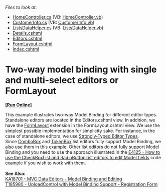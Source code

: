 <!-- default file list -->
*Files to look at*:

* [HomeController.cs](./CS/Controllers/HomeController.cs) (VB: [HomeController.vb](./VB/Controllers/HomeController.vb))
* [CustomerInfo.cs](./CS/Models/CustomerInfo.cs) (VB: [CustomerInfo.vb](./VB/Models/CustomerInfo.vb))
* [ListsDataHelper.cs](./CS/Models/ListsDataHelper.cs) (VB: [ListsDataHelper.vb](./VB/Models/ListsDataHelper.vb))
* [Details.cshtml](./CS/Views/Home/Details.cshtml)
* [Editors.cshtml](./CS/Views/Home/Editors.cshtml)
* [FormLayout.cshtml](./CS/Views/Home/FormLayout.cshtml)
* [Index.cshtml](./CS/Views/Home/Index.cshtml)
<!-- default file list end -->
# Two-way model binding with single and multi-select editors or FormLayout
<!-- run online -->
**[[Run Online]](https://codecentral.devexpress.com/t328772)**
<!-- run online end -->


<p>This example illustrates two-way Model Binding for different editor types. Standalone editors are located in the Editors.cshtml view. In addition, we have the <a href="https://documentation.devexpress.com/#AspNet/CustomDocument16028">FormLayout</a> extension in the FormLayout.cshtml view. We use the simplest possible implementation for simplicity sake. For instance, in the case of standalone editors, we use <a href="https://documentation.devexpress.com/#AspNet/CustomDocument14602">Strongly-Typed Editor Types</a>. Since <a href="https://documentation.devexpress.com/#AspNet/CustomDocument14587">ComboBox</a> and <a href="https://documentation.devexpress.com/#AspNet/CustomDocument16298">TokenBox</a> list editors fully support Model Binding, we also use them in this example. Other list editors do not fully support Model Binding and you need to use the approach illustrated in the <a href="https://www.devexpress.com/Support/Center/p/E4125">E4125 - How to use the CheckBoxList and RadioButtonList editors to edit Model fields</a> code example if you wish to work with them.<br><br><strong>See Also:</strong><br><a href="https://www.devexpress.com/Support/Center/p/KA18701">KA18701 - MVC Data Editors - Model Binding and Editing</a> <br><a href="https://www.devexpress.com/Support/Center/p/T185980">T185980 - UploadControl with Model Binding Support - Registration Form</a> </p>

<br/>


